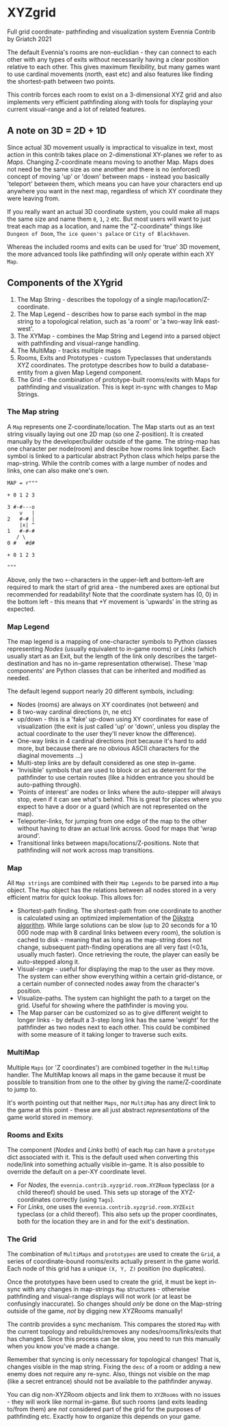 # XYZgrid

Full grid coordinate- pathfinding and visualization system
Evennia Contrib by Griatch 2021

The default Evennia's rooms are non-euclidian - they can connect
to each other with any types of exits without necessarily having a clear
position relative to each other. This gives maximum flexibility, but many games
want to use cardinal movements (north, east etc) and also features like finding
the shortest-path between two points.

This contrib forces each room to exist on a 3-dimensional XYZ grid and also
implements very efficient pathfinding along with tools for displaying
your current visual-range and a lot of related features.

## A note on 3D = 2D + 1D

Since actual 3D movement usually is impractical to visualize in text, most
action in this contrib takes place on 2-dimenstional XY-planes we refer to as
_Maps_.  Changing Z-coordinate means moving to another Map. Maps does not need
be the same size as one another and there is no (enforced) concept of moving
'up' or 'down' between maps - instead you basically 'teleport' between them,
which means you can have your characters end up anywhere you want in the next
map, regardless of which XY coordinate they were leaving from.

If you really want an actual 3D coordinate system, you could make all maps the
same size and name them `0`, `1`, `2` etc. But most users will want to just
treat each map as a location, and name the "Z-coordinate" things like `Dungeon
of Doom`, `The ice queen's palace` or `City of Blackhaven`.

Whereas the included rooms and exits can be used for 'true' 3D movement, the more
advanced tools like pathfinding will only operate within each XY `Map`.

## Components of the XYgrid

1. The Map String - describes the topology of a single
   map/location/Z-coordinate.
2. The Map Legend - describes how to parse each symbol in the map string to a
   topological relation, such as 'a room' or 'a two-way link east-west'.
3. The XYMap - combines the Map String and Legend into a parsed object with
   pathfinding and visual-range handling.
4. The MultiMap - tracks multiple maps
5. Rooms, Exits and Prototypes - custom Typeclasses that understands XYZ coordinates.
   The prototype describes how to build a database-entity from a given
   Map Legend component.
6. The Grid - the combination of prototype-built rooms/exits with Maps for
   pathfinding and visualization. This is kept in-sync with changes to Map
   Strings.


### The Map string

A `Map` represents one Z-coordinate/location. The Map starts out as an text
string visually laying out one 2D map (so one Z-position). It is created
manually by the developer/builder outside of the game. The string-map
has one character per node(room) and descibe how rooms link together. Each
symbol is linked to a particular abstract Python class which helps parse
the map-string. While the contrib comes with a large number of nodes and links,
one can also make one's own.

```
MAP = r"""

+ 0 1 2 3

3 #-#---o
    v   |
2   #-# |
    |x| ^
1   #-#-#
   / \
0 #   #d#

+ 0 1 2 3

"""

```
Above, only the two `+`-characters in the upper-left and bottom-left are
required to mark the start of grid area - the numbered axes are optional but
recommended for readability! Note that the coordinate system has (0, 0) in the
bottom left - this means that +Y movement is 'upwards' in the string as
expected.

### Map Legend

The map legend is a mapping of one-character symbols to Python classes
representing _Nodes_ (usually equivalent to in-game rooms) or _Links_ (which
usually start as an Exit, but the length of the link only describes the
target-destination and has no in-game representation otherwise). These 'map
components' are Python classes that can be inherited and modified as needed.

The default legend support nearly 20 different symbols, including:

- Nodes (rooms) are always on XY coordinates (not between) and
- 8 two-way cardinal directions (n, ne etc)
- up/down - this is a 'fake' up-down using XY coordinates for ease of
  visualization (the exit is just called 'up' or 'down', unless you display the
  actual coordinate to the user they'll never know the difference).
- One-way links in 4 cardinal directions (not because it's hard to add more,
  but because there are no obvious ASCII characters for the diaginal movements ...)
- Multi-step links are by default considered as one step in-game.
- 'Invisible' symbols that are used to block or act as deterrent for the
  pathfinder to use certain routes (like a hidden entrance you should be
  auto-pathing through).
- 'Points of interest' are nodes or links where the auto-stepper will always
  stop, even if it can see what's behind. This is great for places where you
  expect to have a door or a guard (which are not represented on the map).
- Teleporter-links, for jumping from one edge of the map to the other without
  having to draw an actual link across. Good for maps that 'wrap around'.
- Transitional links between maps/locations/Z-positions. Note that pathfinding
  will _not_ work across map transitions.

### Map

All `Map strings` are combined with their `Map Legends` to be parsed into a `Map`
object. The `Map` object has the relations between all nodes stored in a very
efficient matrix for quick lookup. This allows for:

- Shortest-path finding. The shortest-path from one coordinate to another
  is calculated using an optimized implementation of the
  [Dijkstra algorithm](https://en.wikipedia.org/wiki/Dijkstra%27s_algorithm).
  While large solutions can be slow (up to 20 seconds for a 10 000 node map
  with 8 cardinal links between every room), the solution is cached to disk -
  meaning that as long as the map-string does not change, subsequent
  path-finding operations are all very fast (<0.1s, usually much faster).
  Once retrieving the route, the player can easily be auto-stepped along it.
- Visual-range - useful for displaying the map to the user as they move. The
  system can either show everything within a certain grid-distance, or a
  certain number of connected nodes away from the character's position.
- Visualize-paths. The system can highlight the path to a target on the grid.
  Useful for showing where the pathfinder is moving you.
- The Map parser can be customized so as to give different weight to longer
  links - by default a 3-step long link has the same 'weight' for the
  pathfinder as two nodes next to each other. This could be combined with
  some measure of it taking longer to traverse such exits.


### MultiMap

Multiple `Maps` (or 'Z coordinates') are combined together in the `MultiMap`
handler.  The MultiMap knows all maps in the game because it must be possible to
transition from one to the other by giving the name/Z-coordinate to jump to.

It's worth pointing out that neither `Maps`, nor `MultiMap` has any direct
link to the game at this point - these are all just abstract _representations_
of the game world stored in memory.


### Rooms and Exits

The component (_Nodes_ and _Links_ both) of each `Map` can have a `prototype`
dict associated with it. This is the default used when converting this node/link
into something actually visible in-game. It is also possible to override
the default on a per-XY coordinate level.

- For _Nodes_, the `evennia.contrib.xyzgrid.room.XYZRoom` typeclass (or a child
  thereof) should be used. This sets up storage of the XYZ-coordinates correctly
  (using `Tags`).
- For _Links_, one uses the `evennia.contrib.xyzgrid.room.XYZExit` typeclass
  (or a child thereof). This also sets up the proper coordinates, both for the
  location they are in and for the exit's destination.


### The Grid

The combination of `MultiMaps` and `prototypes` are used to create the `Grid`, a
series of coordinate-bound rooms/exits actually present in the game world. Each
node of this grid has a unique `(X, Y, Z)` position (no duplicates).

Once the prototypes have been used to create the grid, it must be kept in-sync
with any changes in map-strings `Map` structures - otherwise pathfinding and
visual-range displays will not work (or at least be confusingly inaccurate). So
changes should _only_ be done on the Map-string outside of the game, _not_ by
digging new XYZRooms manually!

The contrib provides a sync mechanism. This compares the stored `Map` with
the current topology and rebuilds/removes any nodes/rooms/links/exits that
has changed. Since this process can be slow, you need to run this manually when
you know you've made a change.

Remember that syncing is only necesssary for topological changes! That is,
changes visible in the map string. Fixing the `desc` of a room or adding a new
enemy does not require any re-sync. Also, things not visible on the
map (like a secret entrance) should not be available to the pathfinder anyway.

You can dig non-XYZRoom objects and link them to `XYZRooms` with no issues -
they will work like normal in-game. But such rooms (and exits leading to/from
them) are _not_ considered part of the grid for the purposes of pathfinding etc.
Exactly how to organize this depends on your game.

